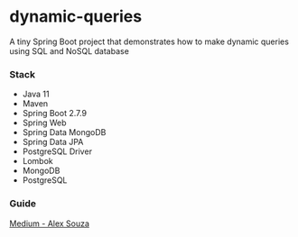 # dynamic-queries
A tiny Spring Boot project that demonstrates how to make dynamic queries using SQL and NoSQL database

### Stack

- Java 11
- Maven
- Spring Boot 2.7.9
- Spring Web
- Spring Data MongoDB
- Spring Data JPA
- PostgreSQL Driver
- Lombok
- MongoDB
- PostgreSQL

### Guide
[Medium - Alex Souza](https://medium.com/@alexsouza_kb/consultas-din%C3%A2micas-com-spring-boot-315efffe2cac)
